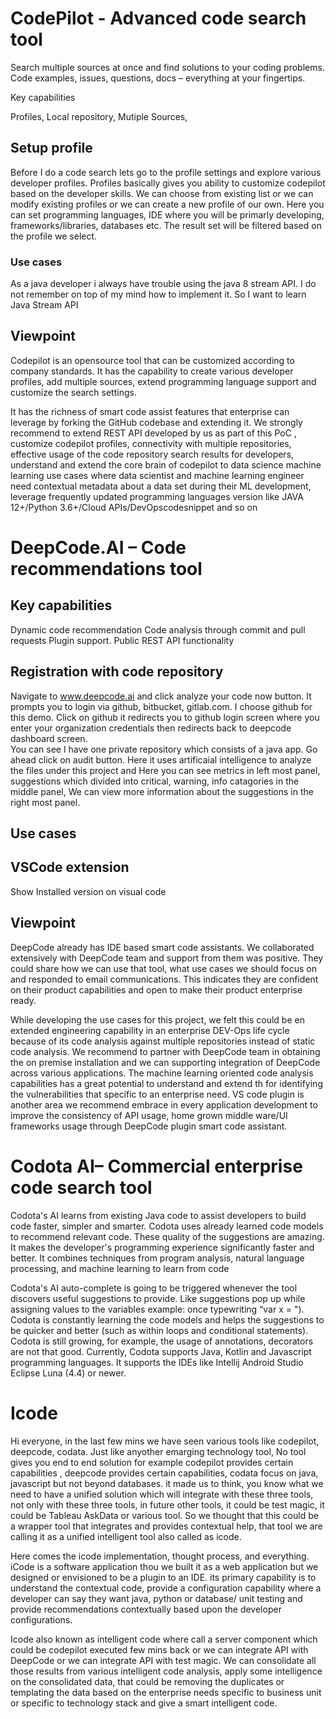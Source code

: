 # CodePilot  - Advanced code search tool
Search multiple sources at once and find solutions to your coding problems. Code examples, issues, questions, docs – everything at your fingertips.


 Key capabilities
 
 Profiles,
 Local repository,
 Mutiple Sources,

## Setup profile

Before I do a code search lets go to the profile settings and explore various developer profiles. Profiles basically gives you ability to customize codepilot based on the developer skills. We can choose from existing list or we can modify existing profiles or we can create a new profile of our own. Here you can set programming languages, IDE where you will be primarly developing, frameworks/libraries, databases etc. The result set will be filtered based on the profile we select.
### Use cases
As a java developer i always have trouble using the java 8 stream API. I do not remember on top of my mind how to implement it.  So I want to learn Java Stream API
## Viewpoint

Codepilot is an opensource tool that can be customized according to company standards. It has the capability to create various developer profiles, add multiple sources, extend programming language support and customize the search settings.

It has the richness of smart code assist features that enterprise can leverage by forking the GitHub codebase and extending it. We strongly recommend to extend REST API developed by us as part of this PoC , customize codepilot profiles, connectivity with multiple repositories, effective usage of the code repository search results for developers, understand and extend the core brain of codepilot to data science machine learning use cases where data scientist and machine learning engineer need contextual metadata about a data set during their ML development, leverage frequently updated programming languages version like JAVA 12+/Python 3.6+/Cloud APIs/DevOpscodesnippet and so on

# DeepCode.AI – Code recommendations tool
## Key capabilities
Dynamic code recommendation
Code analysis through commit and pull requests
Plugin support.
Public REST API functionality 
## Registration with code repository
Navigate to www.deepcode.ai and click analyze your code now button. It prompts you to login via github, bitbucket, gitlab.com. I choose github for this demo. Click on github it redirects you to github login screen where you enter your organization credentials then redirects back to deepcode dashboard screen.  
You can see I have one private repository which consists of a java app. Go ahead click on audit button. Here it uses artificaial intelligence to analyze the files under this project and Here you can see metrics in left most panel, suggestions which divided into critical, warning, info catagories in the middle panel, We can view more information about the suggestions in the right most panel.

## Use cases
## VSCode extension
Show Installed version on visual code
## Viewpoint

DeepCode already has IDE based smart code assistants. We collaborated extensively with DeepCode team and support from them was positive. They could share how we can use that tool, what use cases we should focus on and responded to email communications. This indicates they are confident on their product capabilities and open to make their product enterprise ready.

While developing the use cases for this project, we felt this could be en extended engineering capability in an enterprise DEV-Ops life cycle because of its code analysis against multiple repositories instead of static code analysis. We recommend to partner with DeepCode team in obtaining the on premise installation and we can supporting integration of DeepCode across various applications. The machine learning oriented code analysis capabilities has a great potential to understand and extend th for identifying the vulnerabilities that specific to an enterprise need. VS code plugin is another area we recommend embrace in every application development to improve the consistency of API usage, home grown middle ware/UI frameworks usage through DeepCode plugin smart code assistant.

# Codota AI– Commercial enterprise code search tool 
Codota's AI learns from existing Java code to assist developers to build code faster, simpler and smarter. Codota uses already learned code models to recommend relevant code. These quality of the suggestions are amazing. It makes the developer's programming experience significantly faster and better. It combines techniques from program analysis, natural language processing, and machine learning to learn from code

Codota's AI auto-complete is going to be triggered whenever the tool discovers useful suggestions to provide. Like suggestions pop up while assigning values to the variables example: once typewriting “var x = "). Codota is constantly learning the code models and helps the suggestions to be quicker and better (such as within loops and conditional statements).
Codota is still growing, for example, the usage of annotations, decorators are not that good.
Currently, Codota supports Java, Kotlin and Javascript programming languages. It supports the IDEs like Intellij Android Studio Eclipse Luna (4.4) or newer.

# Icode 
Hi everyone, in the last few mins we have seen various tools like codepilot, deepcode, codata. Just like anyother emarging technology tool, No tool gives you end to end solution for example codepilot provides certain capabilities , deepcode provides certain capabilities, codata focus on java, javascript but not beyond databases. it made us to think, you know what we need to have a unified solution which will integrate with these three tools, not only with these three tools, in future other tools, it could be test magic, it could be Tableau AskData or various tool. So we thought that this could be a wrapper tool that integrates and provides contextual help, that tool we are calling it as a unified intelligent tool also called as icode. 

Here comes the icode implementation, thought process, and everything. iCode is a software application thou we built it as a web application but we designed or envisioned to be a plugin to an IDE. its primary capability is to understand the contextual code, provide a configuration capability where a developer can say they want java, python or database/ unit testing and provide recommendations contextually based upon the developer configurations. 

Icode also known as intelligent code where call a server component which could be codepilot executed few mins back or we can integrate API with DeepCode or we can integrate API with test magic. We can consolidate all those results from various intelligent code analysis, apply some intelligence on the consolidated data, that could be removing the duplicates or templating the data based on the enterprise needs specific to business unit or specific to technology stack and give a smart intelligent code.
